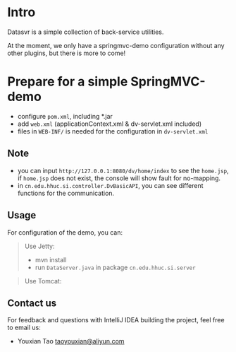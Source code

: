 Intro
============

Datasvr is a simple collection of back-service utilities.

At the moment, we only have a springmvc-demo configuration without any other plugins, but there is more to come!

Prepare for a simple SpringMVC-demo
============
- configure `pom.xml`, including *.jar
- add `web.xml` (applicationContext.xml & dv-servlet.xml included)
- files in `WEB-INF/` is needed for the configuration in `dv-servlet.xml`

## Note
- you can input `http://127.0.0.1:8080/dv/home/index` to see the `home.jsp`, if `home.jsp` does not exist, the console will show fault for no-mapping.
- in `cn.edu.hhuc.si.controller.DvBasicAPI`, you can see different functions for the communication.

## Usage
For configuration of the demo, you can:
>
> Use Jetty:
> * mvn install
> * run `DataServer.java` in package `cn.edu.hhuc.si.server`
>

>
> Use Tomcat:
>

## Contact us
For feedback and questions with IntelliJ IDEA building the project, feel free to email us:
* Youxian Tao taoyouxian@aliyun.com
